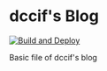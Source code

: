 # dccif's Blog

[![Build and Deploy](https://github.com/dccif/blog/actions/workflows/main.yml/badge.svg)](https://github.com/dccif/blog/actions/workflows/main.yml)

Basic file of dccif's blog
